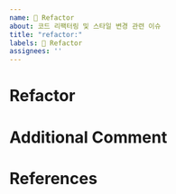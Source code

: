 ```yaml
---
name: 🔧 Refactor
about: 코드 리팩터링 및 스타일 변경 관련 이슈
title: "refactor:"
labels: 🔧 Refactor
assignees: ''
---
```


# Refactor
<!-- 관련 이슈에 대해 설명해주세요 -->

# Additional Comment
<!-- 추가 코멘트가 있다면 작성해주세요 -->

# References
<!-- 관련 자료 및 문서가 있다면 기입해주세요 -->
